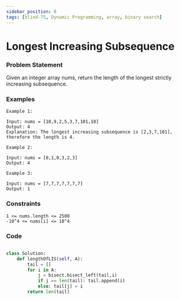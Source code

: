 ```yaml
---
sidebar_position: 8
tags: [blind-75, Dynamic Programming, array, binary search]
---
```


# Longest Increasing Subsequence

### Problem Statement

Given an integer array nums, return the length of the longest strictly increasing subsequence.

### Examples

```
Example 1:

Input: nums = [10,9,2,5,3,7,101,18]
Output: 4
Explanation: The longest increasing subsequence is [2,3,7,101], therefore the length is 4.

Example 2:

Input: nums = [0,1,0,3,2,3]
Output: 4

Example 3:

Input: nums = [7,7,7,7,7,7,7]
Output: 1
```

### Constraints

```
1 <= nums.length <= 2500
-10^4 <= nums[i] <= 10^4
```

### Code

```python title="Python3 Code"

class Solution:
    def lengthOfLIS(self, A):
        tail = []
        for i in A:
            j = bisect.bisect_left(tail,i)
            if j == len(tail): tail.append(i)
            else: tail[j] = i
        return len(tail)
```
